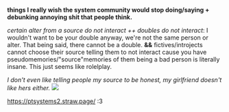  **things I really wish the system community would stop doing/saying + debunking annoying shit that people think.**

*certain alter from a source do not interact ++ doubles do not interact*: I wouldn't want to be your double anyway, we're not the same person or alter. That being said, there cannot be a double. **&&** fictives/introjects cannot choose their source telling them to not interact cause you have pseudomemories/"source"memories of them being a bad person is literally insane. This just seems like rolelplay.

*I don't even like telling people my source to be honest, my girlfriend doesn't like hers either.* 
![](https://blog-imgs-80.fc2.com/e/m/o/emopunker/10274234_270355769816671_5518193573577912676_n.jpg)

https://ptsystems2.straw.page/ :3
